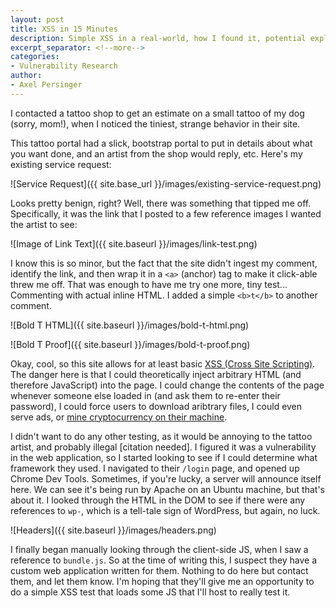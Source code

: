 ```yaml
---
layout: post
title: XSS in 15 Minutes
description: Simple XSS in a real-world, how I found it, potential exploit opportunities, and resolution.
excerpt_separator: <!--more-->
categories:
- Vulnerability Research
author:
- Axel Persinger
---
```


I contacted a tattoo shop to get an estimate on a small tattoo of my dog (sorry, mom!), when I noticed the tiniest, strange behavior in their site.
<!--more-->
This tattoo portal had a slick, bootstrap portal to put in details about what you want done, and an artist from the shop would reply, etc. Here's my existing service request:

 ![Service Request]({{ site.base_url }}/images/existing-service-request.png)
 
Looks pretty benign, right? Well, there was something that tipped me off. Specifically, it was the link that I posted to a few reference images I wanted the artist to see:

![Image of Link Text]({{ site.baseurl }}/images/link-test.png)

I know this is so minor, but the fact that the site didn't ingest my comment, identify the link, and then wrap it in a `<a>` (anchor) tag to make it click-able threw me off. That was enough to have me try one more, tiny test... Commenting with actual inline HTML. I added a simple `<b>t</b>` to another comment. 

![Bold T HTML]({{ site.baseurl }}/images/bold-t-html.png)

![Bold T Proof]({{ site.baseurl }}/images/bold-t-proof.png)

Okay, cool, so this site allows for at least basic [XSS (Cross Site Scripting)](https://owasp.org/www-community/attacks/xss/). The danger here is that I could theoretically inject arbitrary HTML (and therefore JavaScript) into the page. I could change the contents of the page whenever someone else loaded in (and ask them to re-enter their password), I could force users to download aribtrary files, I could even serve ads, or [mine cryptocurrency on their machine](https://github.com/rasinfosec/scripts/blob/master/miner.html).

I didn't want to do any other testing, as it would be annoying to the tattoo artist, and probably illegal [citation needed]. I figured it was a vulnerability in the web application, so I started looking to see if I could determine what framework they used. I navigated to their `/login` page, and opened up Chrome Dev Tools. Sometimes, if you're lucky, a server will announce itself here. We can see it's being run by Apache on an Ubuntu machine, but that's about it. I looked through the HTML in the DOM to see if there were any references to `wp-`, which is a tell-tale sign of WordPress, but again, no luck. 

![Headers]({{ site.baseurl }}/images/headers.png)

I finally began manually looking through the client-side JS, when I saw a reference to `bundle.js`. So at the time of writing this, I suspect they have a custom web application written for them. Nothing to do here but contact them, and let them know. I'm hoping that they'll give me an opportunity to do a simple XSS test that loads some JS that I'll host to really test it.
